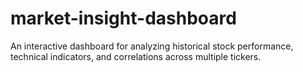 # market-insight-dashboard
An interactive dashboard for analyzing historical stock performance, technical indicators, and correlations across multiple tickers. 
